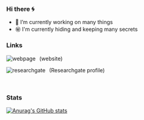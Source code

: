 ### Hi there 🌀


- 🔭 I’m currently working on many things
- ㊙️ I'm currently hiding and keeping many secrets

<!--
**josura/josura** is a ✨ _special_ ✨ repository because its `README.md` (this file) appears on your GitHub profile.

Here are some ideas to get you started:

- 🌱 I’m currently learning ...
- 👯 I’m looking to collaborate on ...
- 🤔 I’m looking for help with ...
- 💬 Ask me about ...
- 📫 How to reach me: ...
- 😄 Pronouns: ...
- ⚡ Fun fact: ...
-->

### Links
[<img src="https://josura.github.io/assets/img/josuraIcon.png"
     align="left"
     alt="webpage"
     style="float: left; margin-right: 10px;" />][website]  (website)
<br />

[<img src="https://c5.rgstatic.net/m/426351313275430/images/favicon/favicon.ico"
     align="left"
     alt="researchgate"
     style="float: left; margin-right: 10px;" />][researchgate]  (Researchgate profile)


[website]: https://josura.github.io/
[researchgate]: https://www.researchgate.net/profile/Giorgio-Locicero

<br />

### Stats
[![Anurag's GitHub stats](https://github-readme-stats.vercel.app/api?username=josura)](https://github.com/anuraghazra/github-readme-stats)
